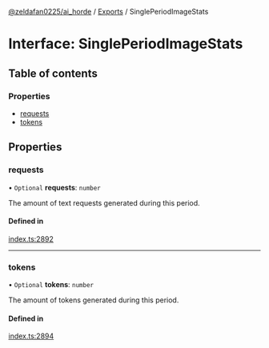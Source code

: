 [@zeldafan0225/ai_horde](../README.md) / [Exports](../modules.md) / SinglePeriodImageStats

# Interface: SinglePeriodImageStats

## Table of contents

### Properties

- [requests](SinglePeriodImageStats.md#requests)
- [tokens](SinglePeriodImageStats.md#tokens)

## Properties

### requests

• `Optional` **requests**: `number`

The amount of text requests generated during this period.

#### Defined in

[index.ts:2892](https://github.com/ZeldaFan0225/ai_horde/blob/bd3c116/index.ts#L2892)

___

### tokens

• `Optional` **tokens**: `number`

The amount of tokens generated during this period.

#### Defined in

[index.ts:2894](https://github.com/ZeldaFan0225/ai_horde/blob/bd3c116/index.ts#L2894)
